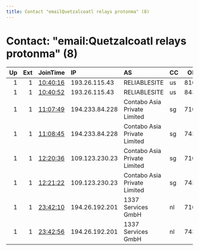 ```yaml
---
title: Contact "emailQuetzalcoatl relays protonma" (8)
---
```


# Contact: "email:Quetzalcoatl relays protonma" (8)

|   Up |   Ext | JoinTime                                                                                              | IP             | AS                           | CC   |   ORp |   Dirp | OS    | Version   | Nickname     |   eFamMembers |
|-----:|------:|:------------------------------------------------------------------------------------------------------|:---------------|:-----------------------------|:-----|------:|-------:|:------|:----------|:-------------|--------------:|
|    1 |     1 | [10:40:16](https://nusenu.github.io/OrNetStats/w/relay/C6D882ED250CE7101CFB680249E24AEDF66F6227.html) | 193.26.115.43  | RELIABLESITE                 | us   |  8100 |      0 | Linux | 0.4.7.13  | Quetzalcoatl |            56 |
|    1 |     1 | [10:40:52](https://nusenu.github.io/OrNetStats/w/relay/B1D9038B9D4E56D1AC5CFE2D3B5FE4A2EA006BC6.html) | 193.26.115.43  | RELIABLESITE                 | us   |  8430 |      0 | Linux | 0.4.7.13  | Quetzalcoatl |            56 |
|    1 |     1 | [11:07:49](https://nusenu.github.io/OrNetStats/w/relay/7E9DFA878DBF52228A4FB13B791C0A524CAA16FE.html) | 194.233.84.228 | Contabo Asia Private Limited | sg   |  7100 |      0 | Linux | 0.4.7.13  | Quetzalcoatl |            68 |
|    1 |     1 | [11:08:45](https://nusenu.github.io/OrNetStats/w/relay/53627CA6B52080BAB72246421A903CB9386E5827.html) | 194.233.84.228 | Contabo Asia Private Limited | sg   |  7430 |      0 | Linux | 0.4.7.13  | Quetzalcoatl |            68 |
|    1 |     1 | [12:20:36](https://nusenu.github.io/OrNetStats/w/relay/C4832C6750B8BDDEF40615B84A8880B6B5A07BCF.html) | 109.123.230.23 | Contabo Asia Private Limited | sg   |  7100 |      0 | Linux | 0.4.7.13  | Quetzalcoatl |            72 |
|    1 |     1 | [12:21:22](https://nusenu.github.io/OrNetStats/w/relay/69419D36198EB0508904660AAECAEE785D688A61.html) | 109.123.230.23 | Contabo Asia Private Limited | sg   |  7430 |      0 | Linux | 0.4.7.13  | Quetzalcoatl |            72 |
|    1 |     1 | [23:42:10](https://nusenu.github.io/OrNetStats/w/relay/FF9702936CB698B6E6E0789708E7532EA3FF380F.html) | 194.26.192.201 | 1337 Services GmbH           | nl   |  7100 |      0 | Linux | 0.4.7.13  | Quetzalcoatl |            58 |
|    1 |     1 | [23:42:56](https://nusenu.github.io/OrNetStats/w/relay/A1F57EBAAC183C6B0A49E62E5B23E8C1BB6C1022.html) | 194.26.192.201 | 1337 Services GmbH           | nl   |  7430 |      0 | Linux | 0.4.7.13  | Quetzalcoatl |            58 |
